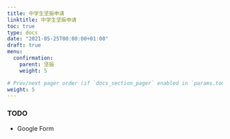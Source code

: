 ```yaml
---
title: 中学生坚振申请
linktitle: 中学生坚振申请
toc: true
type: docs
date: "2021-05-25T00:00:00+01:00"
draft: true
menu:
  confirmation:
    parent: 坚振
    weight: 5

# Prev/next pager order (if `docs_section_pager` enabled in `params.toml`)
weight: 5
---
```


### TODO
* Google Form
